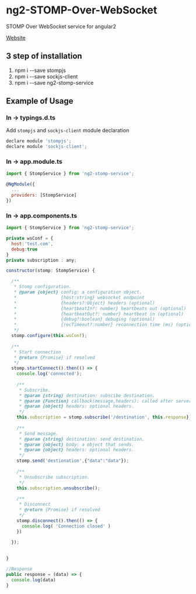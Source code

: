 # ng2-STOMP-Over-WebSocket
STOMP Over WebSocket service for angular2

[Website](http://devsullo.com/github/angular2-stomp-over-websocket-service/) 


## 3 step of installation

1) npm i --save stompjs
2) npm i --save sockjs-client
3) npm i --save ng2-stomp-service


## Example of Usage

### In -> typings.d.ts
Add `stompjs` and `sockjs-client` module declaration

```javascript
declare module 'stompjs';
declare module 'sockjs-client';
```

### In -> app.module.ts

```javascript
import { StompService } from 'ng2-stomp-service';

@NgModule({
  ...
  providers: [StompService]
})
```

### In -> app.components.ts

```javascript
import { StompService } from 'ng2-stomp-service';

private wsConf = {
  host:'test.com',
  debug:true
}
private subscription : any;

constructor(stomp: StompService) {

  /**
   * Stomp configuration.
   * @param {object} config: a configuration object.
   *                 {host:string} websocket endpoint
   *                 {headers?:Object} headers (optional)
   *                 {heartbeatIn?: number} heartbeats out (optional)
   *                 {heartbeatOut?: number} heartbeat in (optional)
   *                 {debug?:boolean} debuging (optional)
   *                 {recTimeout?:number} reconnection time (ms) (optional)
   */
  stomp.configure(this.wsConf);
  
  /**
   * Start connection
   * @return {Promise} if resolved
   */
  stomp.startConnect().then(() => {
    console.log('connected');
    
    /**
     * Subscribe.
     * @param {string} destination: subscibe destination.
     * @param {Function} callback(message,headers): called after server response.
     * @param {object} headers: optional headers.
     */
    this.subscription = stomp.subscribe('/destination', this.response});
    
    /**
     * Send message.
     * @param {string} destination: send destination.
     * @param {object} body: a object that sends.
     * @param {object} headers: optional headers.
     */
    stomp.send('destionation',{"data":"data"});
    
    /**
     * Unsubscribe subscription.
     */
    this.subscription.unsubscribe();
    
    /**
     * Disconnect
     * @return {Promise} if resolved
     */
    stomp.disconnect().then(() => {
      console.log( 'Connection closed' )
    })
    
  });
 

}

//Response
public response = (data) => {
  console.log(data)
}
  
  
```
